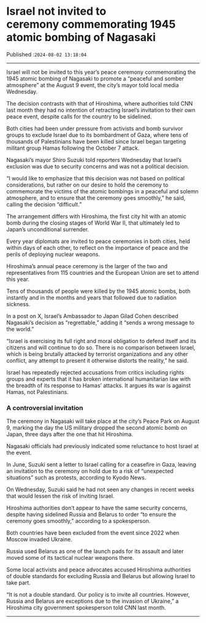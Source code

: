 # Israel not invited to ceremony commemorating 1945 atomic bombing of Nagasaki

Published :`2024-08-02 13:18:04`

---

Israel will not be invited to this year’s peace ceremony commemorating the 1945 atomic bombing of Nagasaki to promote a “peaceful and somber atmosphere” at the August 9 event, the city’s mayor told local media Wednesday.

The decision contrasts with that of Hiroshima, where authorities told CNN last month they had no intention of retracting Israel’s invitation to their own peace event, despite calls for the country to be sidelined.

Both cities had been under pressure from activists and bomb survivor groups to exclude Israel due to its bombardment of Gaza, where tens of thousands of Palestinians have been killed since Israel began targeting militant group Hamas following the October 7 attack.

Nagasaki’s mayor Shiro Suzuki told reporters Wednesday that Israel’s exclusion was due to security concerns and was not a political decision.

“I would like to emphasize that this decision was not based on political considerations, but rather on our desire to hold the ceremony to commemorate the victims of the atomic bombings in a peaceful and solemn atmosphere, and to ensure that the ceremony goes smoothly,” he said, calling the decision “difficult.”

The arrangement differs with Hiroshima, the first city hit with an atomic bomb during the closing stages of World War II, that ultimately led to Japan’s unconditional surrender.

Every year diplomats are invited to peace ceremonies in both cities, held within days of each other, to reflect on the importance of peace and the perils of deploying nuclear weapons.

Hiroshima’s annual peace ceremony is the larger of the two and representatives from 115 countries and the European Union are set to attend this year.

Tens of thousands of people were killed by the 1945 atomic bombs, both instantly and in the months and years that followed due to radiation sickness.

In a post on X, Israel’s Ambassador to Japan Gilad Cohen described Nagasaki’s decision as “regrettable,” adding it “sends a wrong message to the world.”

“Israel is exercising its full right and moral obligation to defend itself and its citizens and will continue to do so. There is no comparison between Israel, which is being brutally attacked by terrorist organizations and any other conflict, any attempt to present it otherwise distorts the reality,” he said.

Israel has repeatedly rejected accusations from critics including rights groups and experts that it has broken international humanitarian law with the breadth of its response to Hamas’ attacks. It argues its war is against Hamas, not Palestinians.

### A controversial invitation

The ceremony in Nagasaki will take place at the city’s Peace Park on August 9, marking the day the US military dropped the second atomic bomb on Japan, three days after the one that hit Hiroshima.

Nagasaki officials had previously indicated some reluctance to host Israel at the event.

In June, Suzuki sent a letter to Israel calling for a ceasefire in Gaza, leaving an invitation to the ceremony on hold due to a risk of “unexpected situations” such as protests, according to Kyodo News.

On Wednesday, Suzuki said he had not seen any changes in recent weeks that would lessen the risk of inviting Israel.

Hiroshima authorities don’t appear to have the same security concerns, despite having sidelined Russia and Belarus to order “to ensure the ceremony goes smoothly,” according to a spokesperson.

Both countries have been excluded from the event since 2022 when Moscow invaded Ukraine.

Russia used Belarus as one of the launch pads for its assault and later moved some of its tactical nuclear weapons there.

Some local activists and peace advocates accused Hiroshima authorities of double standards for excluding Russia and Belarus but allowing Israel to take part.

“It is not a double standard. Our policy is to invite all countries. However, Russia and Belarus are exceptions due to the invasion of Ukraine,” a Hiroshima city government spokesperson told CNN last month.

---

